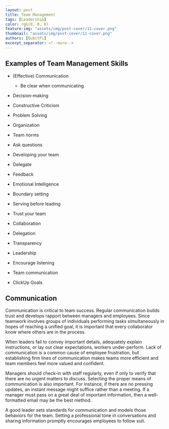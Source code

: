 ```yaml
---
layout: post
title: Team Management
tags: [Leadership]
color: rgb(0, 0, 0)
feature-img: "assets/img/post-cover/11-cover.png"
thumbnail: "assets/img/post-cover/11-cover.png"
authors: [QubitPi]
excerpt_separator: <!--more-->
---
```


Examples of Team Management Skills
----------------------------------

- (Effective) Communication

  - Be clear when communicating

- Decision-making
- Constructive Criticism
- Problem Solving
- Organization
- Team norms
- Ask questions
- Developing your team
- Delegate
- Feedback
- Emotional Intelligence
- Boundary setting
- Serving before leading
- Trust your team
- Collaboration
- Delegation
- Transparency
- Leadership
- Encourage listening
- Team communication
- ClickUp Goals

Communication
-------------

Communication is critical to team success. Regular communication builds trust and develops rapport between managers and 
employees. Since teamwork involves groups of individuals performing tasks simultaneously in hopes of reaching a unified 
goal, it is important that every collaborator know where others are in the process.

When leaders fail to convey important details, adequately explain instructions, or lay out clear expectations, workers 
under-perform. Lack of communication is a common cause of employee frustration, but establishing firm lines of 
communication makes teams more efficient and team members feel more valued and confident.

Managers should check-in with staff regularly, even if only to verify that there are no urgent matters to discuss. 
Selecting the proper means of communication is also important. For instance, if there are no pressing updates, an instant
message might suffice rather than a meeting. If a manager must pass on a great deal of important information, then a 
well-formatted email may be the best method.

A good leader sets standards for communication and models those behaviors for the team. Setting a professional tone in 
conversations and sharing information promptly encourages employees to follow suit.

